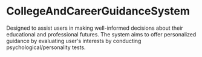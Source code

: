 # CollegeAndCareerGuidanceSystem
Designed to assist users in making well-informed decisions about their educational and professional futures. The system aims to offer personalized guidance by evaluating user's interests by conducting psychological/personality tests.
